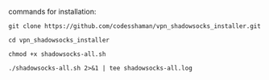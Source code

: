 commands for installation:

``git clone https://github.com/codesshaman/vpn_shadowsocks_installer.git``

``cd vpn_shadowsocks_installer``

``chmod +x shadowsocks-all.sh``

``./shadowsocks-all.sh 2>&1 | tee shadowsocks-all.log``